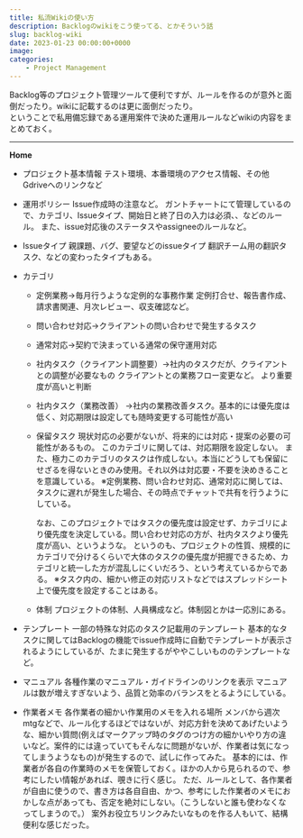```yaml
---
title: 私流Wikiの使い方
description: Backlogのwikiをこう使ってる、とかそういう話
slug: backlog-wiki
date: 2023-01-23 00:00:00+0000
image: 
categories:
    - Project Management
---
```


Backlog等のプロジェクト管理ツールて便利ですが、ルールを作るのが意外と面倒だったり。wikiに記載するのは更に面倒だったり。  
ということで私用備忘録である運用案件で決めた運用ルールなどwikiの内容をまとめておく。

***
  
**Home**

- プロジェクト基本情報
テスト環境、本番環境のアクセス情報、その他Gdriveへのリンクなど

- 運用ポリシー
Issue作成時の注意など。
ガントチャートにて管理しているので、カテゴリ、Issueタイプ、開始日と終了日の入力は必須、、などのルール。
また、issue対応後のステータスやassigneeのルールなど。

- Issueタイプ
親課題、バグ、要望などのissueタイプ
翻訳チーム用の翻訳タスク、などの変わったタイプもある。

- カテゴリ
  - 定例業務→毎月行うような定例的な事務作業
定例打合せ、報告書作成、請求書関連、月次レビュー、収支確認など。

  - 問い合わせ対応→クライアントの問い合わせで発生するタスク

  - 通常対応→契約で決まっている通常の保守運用対応

  - 社内タスク（クライアント調整要）→社内のタスクだが、クライアントとの調整が必要なもの
クライアントとの業務フロー変更など。
より重要度が高いと判断

  - 社内タスク（業務改善）
→社内の業務改善タスク。基本的には優先度は低く、対応期限は設定しても随時変更する可能性が高い

  - 保留タスク
現状対応の必要がないが、将来的には対応・提案の必要の可能性があるもの。
このカテゴリに関しては、対応期限を設定しない。
また、極力このカテゴリのタスクは作成しない。本当にどうしても保留にせざるを得ないときのみ使用。それ以外は対応要・不要を決めきることを意識している。
※定例業務、問い合わせ対応、通常対応に関しては、タスクに遅れが発生した場合、その時点でチャットで共有を行うようにしている。

    なお、このプロジェクトではタスクの優先度は設定せず、カテゴリにより優先度を決定している。問い合わせ対応の方が、社内タスクより優先度が高い、というような。
というのも、プロジェクトの性質、規模的にカテゴリで分けるくらいで大体のタスクの優先度が把握できるため、カテゴリと統一した方が混乱しにくいだろう、という考えているからである。
※タスク内の、細かい修正の対応リストなどではスプレッドシート上で優先度を設定することはある。

  - 体制
プロジェクトの体制、人員構成など。体制図とかは一応別にある。



- テンプレート
一部の特殊な対応のタスク記載用のテンプレート
基本的なタスクに関してはBacklogの機能でissue作成時に自動でテンプレートが表示されるようにしているが、たまに発生するがややこしいもののテンプレートなど。

- マニュアル
各種作業のマニュアル・ガイドラインのリンクを表示
マニュアルは数が増えすぎないよう、品質と効率のバランスをとるようにしている。

- 作業者メモ
各作業者の細かい作業用のメモを入れる場所
メンバから週次mtgなどで、ルール化するほどではないが、対応方針を決めてあげたいような、細かい質問(例えばマークアップ時のタグのつけ方の細かいやり方の違いなど。案件的には違っていてもそんなに問題がないが、作業者は気になってしまうようなもの)が発生するので、試しに作ってみた。
基本的には、作業者が各自の作業時のメモを保管しておく。ほかの人から見られるので、参考にしたい情報があれば、覗きに行く感じ。
ただ、ルールとして、各作業者が自由に使うので、書き方は各自自由、かつ、参考にした作業者のメモにおかしな点があっても、否定を絶対にしない。（こうしないと誰も使わなくなってしまうので。）
案外お役立ちリンクみたいなものを作る人もいて、結構便利な感じだった。